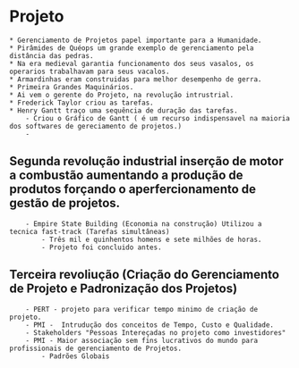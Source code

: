# Projeto

    * Gerenciamento de Projetos papel importante para a Humanidade.
    * Pirâmides de Quéops um grande exemplo de gerenciamento pela distância das pedras.
    * Na era medieval garantia funcionamento dos seus vasalos, os operarios trabalhavam para seus vacalos.
    * Armardinhas eram construidas para melhor desempenho de gerra.
    * Primeira Grandes Maquinários.
    * Ai vem o gerente do Projeto, na revolução intrustrial.
    * Frederick Taylor criou as tarefas.
    * Henry Gantt traço uma sequência de duração das tarefas.
        - Criou o Gráfico de Gantt ( é um recurso indispensavel na maioria dos softwares de gereciamento de projetos.)
        - 
## Segunda revolução industrial inserção de motor a combustão aumentando a produção de produtos forçando o aperfercionamento de gestão de projetos.
        - Empire State Building (Economia na construção) Utilizou a tecnica fast-track (Tarefas simultâneas)
            - Três mil e quinhentos homens e sete milhões de horas.
            - Projeto foi concluido antes.

    
## Terceira revoliução (Criação do Gerenciamento de Projeto e Padronização dos Projetos)
        - PERT - projeto para verificar tempo minimo de criação de projeto.
        - PMI -  Intrudução dos conceitos de Tempo, Custo e Qualidade.
        - Stakeholders "Pessoas Intereçadas no projeto como investidores"
        - PMI - Maior associação sem fins lucrativos do mundo para profissionais de gerenciamento de Projetos.
            - Padrões Globais 